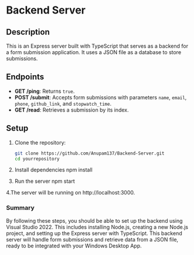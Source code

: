 # Backend Server

## Description
This is an Express server built with TypeScript that serves as a backend for a form submission application. It uses a JSON file as a database to store submissions.

## Endpoints
- **GET /ping**: Returns `true`.
- **POST /submit**: Accepts form submissions with parameters `name`, `email`, `phone`, `github_link`, and `stopwatch_time`.
- **GET /read**: Retrieves a submission by its index.

## Setup
1. Clone the repository:
   ```sh
   git clone https://github.com/Anupam137/Backend-Server.git
   cd yourrepository


 2. Install dependencies
	npm install


 3. Run the server
	npm start
	
 4.The server will be running on http://localhost:3000.

 
### Summary

By following these steps, you should be able to set up the backend using Visual Studio 2022. This includes installing Node.js, creating a new Node.js project, and setting up the Express server with TypeScript. This backend server will handle form submissions and retrieve data from a JSON file, ready to be integrated with your Windows Desktop App.


